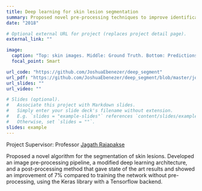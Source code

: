 ```yaml
---
title: Deep learning for skin lesion segmentation
summary: Proposed novel pre-processing techniques to improve identification of cancerous regions in the skin with deep learning. 
date: "2018"

# Optional external URL for project (replaces project detail page).
external_link: ""

image:
  caption: "Top: skin images. Middle: Ground Truth. Bottom: Predictions." 
  focal_point: Smart

url_code: "https://github.com/JoshuaEbenezer/deep_segment"
url_pdf: "https://github.com/JoshuaEbenezer/deep_segment/blob/master/journal_paper_preprint.pdf"
url_slides: ""
url_video: ""

# Slides (optional).
#   Associate this project with Markdown slides.
#   Simply enter your slide deck's filename without extension.
#   E.g. `slides = "example-slides"` references `content/slides/example-slides.md`.
#   Otherwise, set `slides = ""`.
slides: example
---
```

Project Supervisor: Professor [Jagath Rajapakse](https://www.ntu.edu.sg/home/asjagath) 

Proposed a novel algorithm for the segmentation of skin lesions. Developed an image pre-processing pipeline, a modified deep learning architecture, and a post-processing method that gave state of the art results and showed an improvement of 7% compared to training the network without pre-processing, using the Keras library with a Tensorflow backend.

